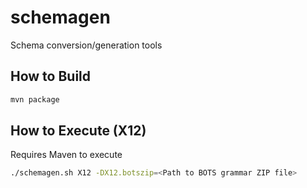 # schemagen
Schema conversion/generation tools

## How to Build
```bash
mvn package
```

## How to Execute (X12)
Requires Maven to execute

```bash
./schemagen.sh X12 -DX12.botszip=<Path to BOTS grammar ZIP file>
```
